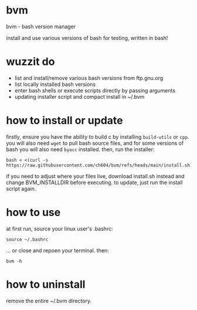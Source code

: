 # bvm
bvm - bash version manager

install and use various versions of bash for testing, written in bash!

# wuzzit do
* list and install/remove various bash versions from ftp.gnu.org
* list locally installed bash versions
* enter bash shells or execute scripts directly by passing arguments
* updating installer script and compact install in ~/.bvm

# how to install or update
firstly, ensure you have the ability to build c by installing `build-utils` or `cpp`. you will also need `wget` to pull bash source files, and for some versions of bash you will also need `byacc` installed. then, run the installer:
```
bash < <(curl -s https://raw.githubusercontent.com/ch604/bvm/refs/heads/main/install.sh)
```

if you need to adjust where your files live, download install.sh instead and change BVM_INSTALLDIR before executing. to update, just run the install script again.

# how to use
at first run, source your linux user's .bashrc:
```
source ~/.bashrc
```
... or close and repoen your terminal. then:
```
bvm -h
```

# how to uninstall
remove the entire ~/.bvm directory.
